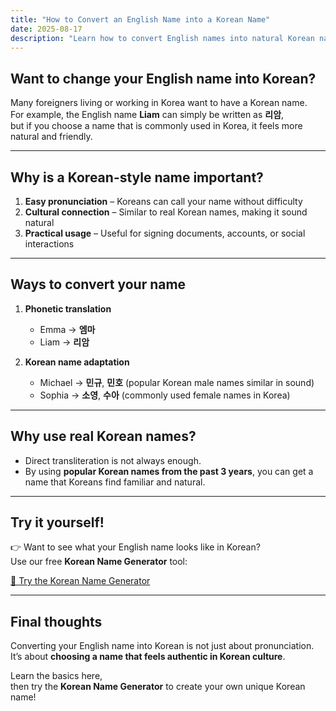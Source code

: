 ```yaml
---
title: "How to Convert an English Name into a Korean Name"
date: 2025-08-17
description: "Learn how to convert English names into natural Korean names, with real examples and a free Korean name generator."
---
```


## Want to change your English name into Korean?

Many foreigners living or working in Korea want to have a Korean name.  
For example, the English name **Liam** can simply be written as **리암**,  
but if you choose a name that is commonly used in Korea, it feels more natural and friendly.

---

## Why is a Korean-style name important?

1. **Easy pronunciation** – Koreans can call your name without difficulty  
2. **Cultural connection** – Similar to real Korean names, making it sound natural  
3. **Practical usage** – Useful for signing documents, accounts, or social interactions  

---

## Ways to convert your name

1. **Phonetic translation**  
   - Emma → **엠마**  
   - Liam → **리암**

2. **Korean name adaptation**  
   - Michael → **민규**, **민호** (popular Korean male names similar in sound)  
   - Sophia → **소영**, **수아** (commonly used female names in Korea)

---

## Why use real Korean names?

- Direct transliteration is not always enough.  
- By using **popular Korean names from the past 3 years**, you can get a name that Koreans find familiar and natural.  

---

## Try it yourself!

👉 Want to see what your English name looks like in Korean?  
Use our free **Korean Name Generator** tool:

[🔗 Try the Korean Name Generator](https://willing1026.github.io/korean-name-generator/?lang=en)

---

## Final thoughts

Converting your English name into Korean is not just about pronunciation.  
It’s about **choosing a name that feels authentic in Korean culture**.  

Learn the basics here,  
then try the **Korean Name Generator** to create your own unique Korean name!
